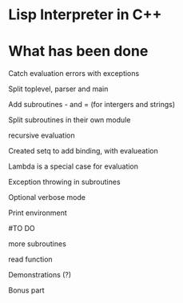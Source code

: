 # Lisp Interpreter in C++


# What has been done

Catch evaluation errors with exceptions

Split toplevel, parser and main

Add subroutines - and = (for intergers and strings)

Split subroutines in their own module

<Deprecated and not good> recursive evaluation

Created setq to add binding, with evalueation

Lambda is a special case for evaluation

Exception throwing in subroutines

Optional verbose mode

Print environment


#TO DO

more subroutines

read function

Demonstrations (?)

Bonus part

